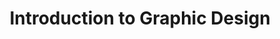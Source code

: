 ---
title: Introduction to Graphic Design
number: GD 100
credits: 3
academic-home: Arts & Arch
pre-req:
course-type: [Supporting, General Education]
description: Introduction to Graphic Design (3) A beginning level graphic design course. Instruction touches on the practice, theories, history and processes of the graphic design industry.
bulletin-link: https://bulletins.psu.edu/search/?search=%22gd+100%22
pathway-list: [Generalist, Video Production, Digital Design, Interactive Media Developer]
---